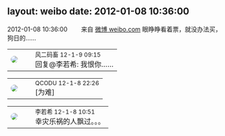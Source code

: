 layout: weibo
date: 2012-01-08 10:36:00
---
<meta name="referrer" content="no-referrer" />

2012-01-08 10:36:00  &nbsp;&nbsp;&nbsp;&nbsp;&nbsp;&nbsp; 来自 <a href="http://weibo.com/" rel="nofollow">微博 weibo.com</a>
眼睁睁看着票，就没办法买，狗日的…… ​​​

<table style="width: 100%;">
  <tr>
    <td style="width: 40px;"><img style="border-radius:50%" src="https://tva3.sinaimg.cn/crop.0.0.639.639.50/6d2a6003jw8f3idy69w2gj20hs0hrt9g.jpg?KID=imgbed,tva&Expires=1624466440&ssig=7MKnM%2F1P%2Bn"></td>
    <td colspan="2"><small>风二码畜 12-1-9 09:15</small><br/>回复@李若希: 我恨你……</td>
  </tr>
</table>

<table style="width: 100%;">
  <tr>
    <td style="width: 40px;"><img style="border-radius:50%" src="https://tvax1.sinaimg.cn/crop.0.0.512.512.50/6b69631dly8g0l3egwcbcj20e80e8dfu.jpg?KID=imgbed,tva&Expires=1624466440&ssig=awKOykDCr0"></td>
    <td colspan="2"><small>QCODU 12-1-8 22:26</small><br/>[为难]</td>
  </tr>
</table>

<table style="width: 100%;">
  <tr>
    <td style="width: 40px;"><img style="border-radius:50%" src="https://tvax2.sinaimg.cn/crop.0.0.512.512.50/6421e548ly8g08ij342i6j20e80e8q34.jpg?KID=imgbed,tva&Expires=1624466440&ssig=VF7IzoDy9w"></td>
    <td colspan="2"><small>李若希 12-1-8 10:51</small><br/>幸灾乐祸的人飘过。。。</td>
  </tr>
</table>
